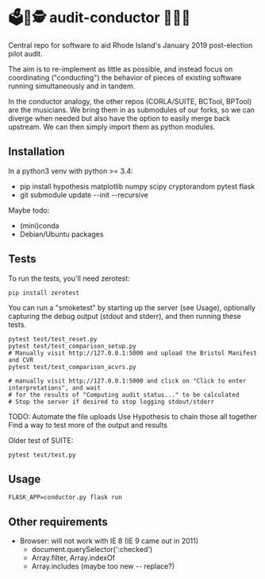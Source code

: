 # 🗳️🔬🕵️ audit-conductor 🎼🎶🎻

Central repo for software to aid Rhode Island's January 2019 post-election pilot audit.

The aim is to re-implement as little as possible, and instead focus on
coordinating ("conducting") the behavior of pieces of existing software running
simultaneously and in tandem.

In the conductor analogy, the other repos (CORLA/SUITE, BCTool, BPTool) are the
musicians. We bring them in as submodules of our forks, so we can diverge
when needed but also have the option to easily merge back upstream. We can then
simply import them as python modules.

## Installation

In a python3 venv with python >= 3.4:

  - pip install hypothesis matplotlib numpy scipy cryptorandom pytest flask
  - git submodule update --init --recursive

Maybe todo:

  - (mini)conda
  - Debian/Ubuntu packages

## Tests

To run the tests, you'll need zerotest:

    pip install zerotest

You can run a "smoketest" by starting up the server (see Usage), optionally capturing
the debug output (stdout and stderr), and then running these tests.

    pytest test/test_reset.py
    pytest test/test_comparison_setup.py
    # Manually visit http://127.0.0.1:5000 and upload the Bristol Manifest and CVR
    pytest test/test_comparison_acvrs.py

    # manually visit http://127.0.0.1:5000 and click on "Click to enter interpretations", and wait
    # for the results of "Computing audit status..." to be calculated
    # Stop the server if desired to stop logging stdout/stderr

TODO: Automate the file uploads
      Use Hypothesis to chain those all together
      Find a way to test more of the output and results

Older test of SUITE:

    pytest test/test.py

## Usage

    FLASK_APP=conductor.py flask run

## Other requirements

  - Browser: will not work with IE 8 (IE 9 came out in 2011)
    - document.querySelector(':checked')
    - Array.filter, Array.indexOf
    - Array.includes (maybe too new -- replace?)

